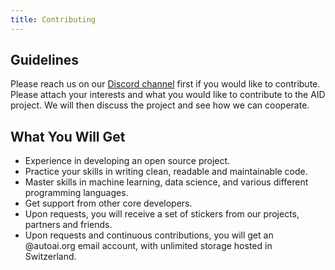 ```yaml
---
title: Contributing
---
```


## Guidelines

Please reach us on our [Discord channel](https://discord.gg/3BD3RzK2K2) first if you would like to contribute. Please attach your interests and what you would like to contribute to the AID project. We will then discuss the project and see how we can cooperate.

## What You Will Get

* Experience in developing an open source project.
* Practice your skills in writing clean, readable and maintainable code.
* Master skills in machine learning, data science, and various different programming languages.
* Get support from other core developers.
* Upon requests, you will receive a set of stickers from our projects, partners and friends.
* Upon requests and continuous contributions, you will get an @autoai.org email account, with unlimited storage hosted in Switzerland.
